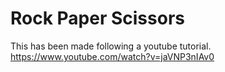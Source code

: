 # Rock Paper Scissors
This has been made following a youtube tutorial. 
https://www.youtube.com/watch?v=jaVNP3nIAv0
